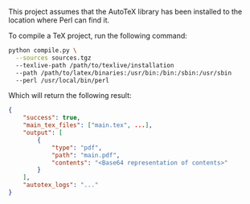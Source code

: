This project assumes that the AutoTeX library has been installed to the location where Perl can find it.

To compile a TeX project, run the following command:

```bash
python compile.py \
  --sources sources.tgz
  --texlive-path /path/to/texlive/installation
  --path /path/to/latex/binaries:/usr/bin:/bin:/sbin:/usr/sbin  
  --perl /usr/local/bin/perl
```

Which will return the following result:

```json
{
    "success": true,
    "main_tex_files": ["main.tex", ...],
    "output": [
        {
            "type": "pdf",
            "path": "main.pdf",
            "contents": "<Base64 representation of contents>"
        }
    ],
    "autotex_logs": "..."
}